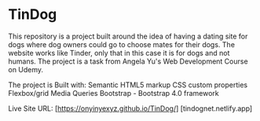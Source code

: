 # TinDog
This repository is a project built around the idea of having a dating site for dogs where dog owners could go to choose mates for their dogs. The website works like Tinder, only that in this case it is for dogs and not humans. The project is a task from Angela Yu's Web Development Course on Udemy.

The project is Built with:
Semantic HTML5 markup
CSS custom properties
Flexbox/grid
Media Queries
Bootstrap - Bootstrap 4.0 framework

Live Site URL: [https://onyinyexyz.github.io/TinDog/] 
[tindognet.netlify.app]
